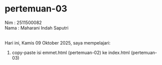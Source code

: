 # pertemuan-03

Nim : 2511500082<br>
Nama : Maharani Indah Saputri<br><br>

Hari ini, Kamis 09 Oktober 2025, saya mempelajari:
<ol>
  <li>copy-paste isi emmet.html (pertemuan-02) ke index.html (pertemuan-03)</li>
 </ol> 

